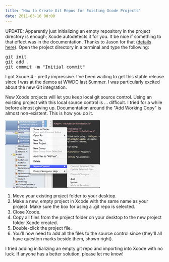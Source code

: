 ```yaml
---
title: "How to Create Git Repos for Existing Xcode Projects"
date: 2011-03-16 00:00
---
```


<import><p>UPDATE: Apparently just initializing an empty repository in the project directory is enough; Xcode autodetects it for you. It be nice if something to that effect was in the documentation. Thanks to Jason for that (<a href="http://nearthespeedoflight.com/article/creating_a_git_repository_for_an_existing_xcode_project" target="_blank">details here</a>). Open the project directory in a terminal and type the following:
</p>
<pre>git init
git add .
git commit -m "Initial commit"</pre>
<p>I got Xcode 4 - pretty impressive. I've been waiting to get this stable release since I was at the demos at WWDC last Summer. I was particularly excited about the new Git integration.</p>
<p>New Xcode projects will let you keep local git source control. Using an existing project with this local source control is ... difficult. I tried for a while before almost giving up. Documentation around the "Add Working Copy" is almost non-existent. This is how you do it. </p>
<img src="/img/import/blog/2011/03/how-to-create-git-repos-for-existing-xcode-projects/B93D170E536F4CCB96745E65B9195089.png" class="img-responsive"><ol>
<li>Move your existing project folder to your desktop.</li>
<li>Make a new, empty project in Xcode with the same name as your project. Make sure the box for using a .git repo is selected.</li>
<li>Close Xcode.</li>
<li>Copy all files from the project folder on your desktop to the new project folder Xcode created.</li>
<li>Double-click the project file.</li>
<li>You'll now need to add all the files to the source control since (they'll all have question marks beside them, shown right).</li>
</ol>
<p>I tried adding initializing an empty git repo and importing into Xcode with no luck. If anyone has a better solution, please let me know!</p></import>

<!-- more -->

